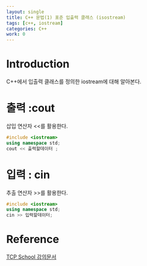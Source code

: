 ```yaml
---
layout: single
title: C++ 문법(1) 표준 입출력 클래스 (isostream)
tags: [c++, iostream]
categories: C++
work: 0
---
```

# Introduction
C++에서 입출력 클래스를 정의한 iostream에 대해 알아본다.

# 출력 :cout
삽입 연산자 <<를 활용한다.
```cpp
#include <iostream>
using namespace std;
cout << 출력할데이터 ;
```

# 입력 : cin
추출 연산자 >>를 활용한다.
```cpp
#include <iostream>
using namespace std;
cin >> 입력할데이터;
```

# Reference 

[TCP School 강의문서](http://www.tcpschool.com/cpp/cpp_intro_iostream)  
